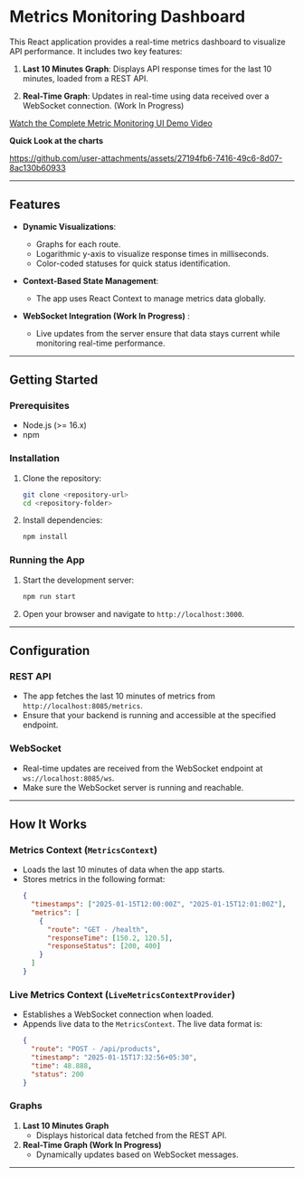 # Metrics Monitoring Dashboard

This React application provides a real-time metrics dashboard to visualize API performance. It includes two key features:

1. **Last 10 Minutes Graph**: Displays API response times for the last 10 minutes, loaded from a REST API.

2. **Real-Time Graph**: Updates in real-time using data received over a WebSocket connection. (Work In Progress)

[Watch the Complete Metric Monitoring UI Demo Video](public/metrics-monitoring-ui-demo.mp4)



**Quick Look at the charts**

https://github.com/user-attachments/assets/27194fb6-7416-49c6-8d07-8ac130b60933



---

## Features

- **Dynamic Visualizations**:

  - Graphs for each route.
  - Logarithmic y-axis to visualize response times in milliseconds.
  - Color-coded statuses for quick status identification.

- **Context-Based State Management**:

  - The app uses React Context to manage metrics data globally.

- **WebSocket Integration (Work In Progress)** :
  - Live updates from the server ensure that data stays current while monitoring real-time performance.

---

## Getting Started

### Prerequisites

- Node.js (>= 16.x)
- npm

### Installation

1. Clone the repository:

   ```bash
   git clone <repository-url>
   cd <repository-folder>
   ```

2. Install dependencies:
   ```bash
   npm install
   ```

### Running the App

1. Start the development server:

   ```bash
   npm run start
   ```

2. Open your browser and navigate to `http://localhost:3000`.

---

## Configuration

### REST API

- The app fetches the last 10 minutes of metrics from `http://localhost:8085/metrics`.
- Ensure that your backend is running and accessible at the specified endpoint.

### WebSocket

- Real-time updates are received from the WebSocket endpoint at `ws://localhost:8085/ws`.
- Make sure the WebSocket server is running and reachable.

---

## How It Works

### Metrics Context (`MetricsContext`)

- Loads the last 10 minutes of data when the app starts.
- Stores metrics in the following format:
  ```json
  {
    "timestamps": ["2025-01-15T12:00:00Z", "2025-01-15T12:01:00Z"],
    "metrics": [
      {
        "route": "GET - /health",
        "responseTime": [150.2, 120.5],
        "responseStatus": [200, 400]
      }
    ]
  }
  ```

### Live Metrics Context (`LiveMetricsContextProvider`)

- Establishes a WebSocket connection when loaded.
- Appends live data to the `MetricsContext`. The live data format is:
  ```json
  {
    "route": "POST - /api/products",
    "timestamp": "2025-01-15T17:32:56+05:30",
    "time": 48.888,
    "status": 200
  }
  ```

### Graphs

1. **Last 10 Minutes Graph**
   - Displays historical data fetched from the REST API.
2. **Real-Time Graph (Work In Progress)**
   - Dynamically updates based on WebSocket messages.

---

